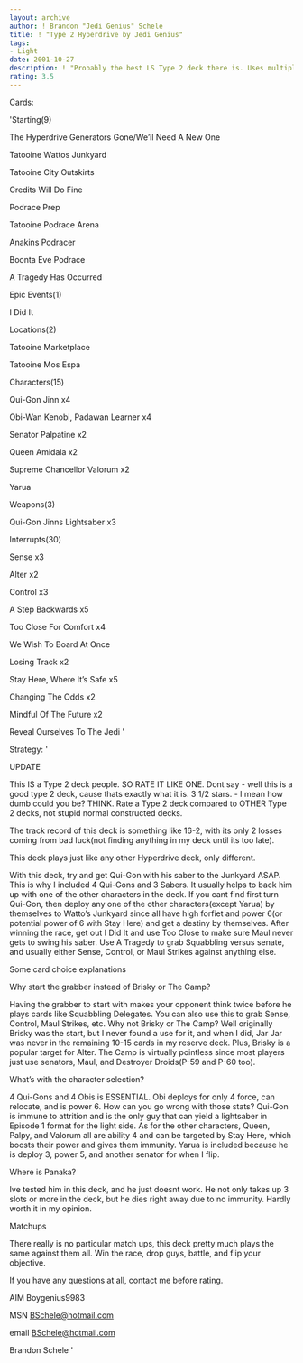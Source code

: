 ```yaml
---
layout: archive
author: ! Brandon "Jedi Genius" Schele
title: ! "Type 2 Hyperdrive by Jedi Genius"
tags:
- Light
date: 2001-10-27
description: ! "Probably the best LS Type 2 deck there is. Uses multiple mains to flip and out battle your opponent."
rating: 3.5
---
```

Cards: 

'Starting(9)

The Hyperdrive Generators Gone/We&#8217;ll Need A New One

Tatooine Wattos Junkyard

Tatooine City Outskirts

Credits Will Do Fine

Podrace Prep

Tatooine Podrace Arena

Anakins Podracer

Boonta Eve Podrace

A Tragedy Has Occurred


Epic Events(1)

I Did It


Locations(2)

Tatooine Marketplace

Tatooine Mos Espa


Characters(15)

Qui-Gon Jinn x4

Obi-Wan Kenobi, Padawan Learner x4

Senator Palpatine x2

Queen Amidala x2

Supreme Chancellor Valorum x2

Yarua


Weapons(3)

Qui-Gon Jinns Lightsaber x3


Interrupts(30)

Sense x3

Alter x2

Control x3

A Step Backwards x5

Too Close For Comfort x4

We Wish To Board At Once

Losing Track x2

Stay Here, Where It&#8217;s Safe x5

Changing The Odds x2

Mindful Of The Future x2

Reveal Ourselves To The Jedi '

Strategy: '

UPDATE

This IS a Type 2 deck people. SO RATE IT LIKE ONE. Dont say - well this is a good type 2 deck, cause thats exactly what it is. 3 1/2 stars. - I mean how dumb could you be? THINK. Rate a Type 2 deck compared to OTHER Type 2 decks, not stupid normal constructed decks.



The track record of this deck is something like 16-2, with its only 2 losses coming from bad luck(not finding anything in my deck until its too late). 


This deck plays just like any other Hyperdrive deck, only different.


With this deck, try and get Qui-Gon with his saber to the Junkyard ASAP. This is why I included 4 Qui-Gons and 3 Sabers. It usually helps to back him up with one of the other characters in the deck. If you cant find first turn Qui-Gon, then deploy any one of the other characters(except Yarua) by themselves to Watto’s Junkyard since all have high forfiet and power 6(or potential power of 6 with Stay Here) and get a destiny by themselves. After winning the race, get out I Did It and use Too Close to make sure Maul never gets to swing his saber. Use A Tragedy to grab Squabbling versus senate, and usually either Sense, Control, or Maul Strikes against anything else.


Some card choice explanations

Why start the grabber instead of Brisky or The Camp?

Having the grabber to start with makes your opponent think twice before he plays cards like Squabbling Delegates. You can also use this to grab Sense, Control, Maul Strikes, etc. Why not Brisky or The Camp? Well originally Brisky was the start, but I never found a use for it, and when I did, Jar Jar was never in the remaining 10-15 cards in my reserve deck. Plus, Brisky is a popular target for Alter. The Camp is virtually pointless since most players just use senators, Maul, and Destroyer Droids(P-59 and P-60 too).


What’s with the character selection?

4 Qui-Gons and 4 Obis is ESSENTIAL. Obi deploys for only 4 force, can relocate, and is power 6. How can you go wrong with those stats? Qui-Gon is immune to attrition and is the only guy that can yield a lightsaber in Episode 1 format for the light side. As for the other characters, Queen, Palpy, and Valorum all are ability 4 and can be targeted by Stay Here, which boosts their power and gives them immunity. Yarua is included because he is deploy 3, power 5, and another senator for when I flip.


Where is Panaka?

Ive tested him in this deck, and he just doesnt work. He not only takes up 3 slots or more in the deck, but he dies right away due to no immunity. Hardly worth it in my opinion.



Matchups


There really is no particular match ups, this deck pretty much plays the same against them all. Win the race, drop guys, battle, and flip your objective.



If you have any questions at all, contact me before rating.

AIM Boygenius9983

MSN BSchele@hotmail.com

email BSchele@hotmail.com



Brandon Schele  '